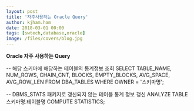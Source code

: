 ```yaml
---
layout: post
title: '자주사용하는 Oracle Query'
author: kjham.ham
date: 2018-03-01 00:00
tags: [swtech,database,oracle]
image: /files/covers/blog.jpg
---
```


**Oracle 자주 사용하는 Query**

-- 해당 스키마에 해당하는 테이블의 통계정보 조회
SELECT TABLE_NAME, NUM_ROWS, CHAIN_CNT, BLOCKS, EMPTY_BLOCKS, AVG_SPACE, AVG_ROW_LEN FROM DBA_TABLES WHERE OWNER = '스키마명';

-- DBMS_STATS 패키지로 갱신되지 않는 테이블 통계 정보 갱신
ANALYZE TABLE 스키마명.테이블명 COMPUTE STATISTICS;
